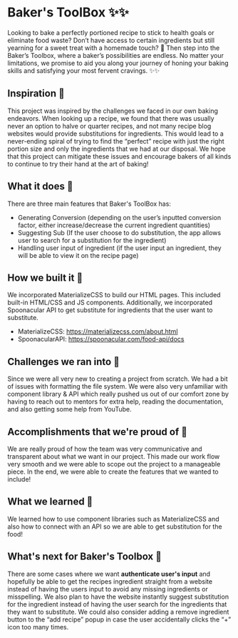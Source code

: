# Baker's ToolBox ✨✨
Looking to bake a perfectly portioned recipe to stick to health goals or eliminate food waste? Don’t have access to certain ingredients but still yearning for a sweet treat with a homemade touch? 🥣 
Then step into the Baker’s Toolbox, where a baker’s possibilities are endless. No matter your limitations, we promise to aid you along your journey of honing your baking skills and satisfying your most fervent cravings. ✨✨

## Inspiration 🎂
This project was inspired by the challenges we faced in our own baking endeavors. When looking up a recipe, we found that there was usually never an option to halve or quarter recipes, and not many recipe blog websites would provide substitutions for ingredients. This would lead to a never-ending spiral of trying to find the “perfect” recipe with just the right portion size and only the ingredients that we had at our disposal. We hope that this project can mitigate these issues and encourage bakers of all kinds to continue to try their hand at the art of baking! 

## What it does 🥚
There are three main features that Baker's ToolBox has:
- Generating Conversion (depending on the user’s inputted conversion factor, either increase/decrease the current ingredient quantities)
- Suggesting Sub (If the user choose to do substitution, the app allows user to search for a substitution for the ingredient)
- Handling user input of ingredient (if the user input an ingredient, they will be able to view it on the recipe page)

## How we built it 🔨
We incorporated MaterializeCSS to build our HTML pages. This included built-in HTML/CSS and JS components. Additionally, we incorporated Spoonacular API to get substitute for ingredients that the user want to substitute.
- MaterializeCSS: https://materializecss.com/about.html
- SpoonacularAPI: https://spoonacular.com/food-api/docs

## Challenges we ran into 🛑
Since we were all very new to creating a project from scratch. We had a bit of issues with formatting the file system. We were also very unfamiliar with component library & API which really pushed us out of our comfort zone by having to reach out to mentors for extra help, reading the documentation, and also getting some help from YouTube.

## Accomplishments that we're proud of 🚀
We are really proud of how the team was very communicative and transparent about what we want in our project. This made our work flow very smooth and we were able to scope out the project to a manageable piece. In the end, we were able to create the features that we wanted to include!

## What we learned 💭
We learned how to use component libraries such as MaterializeCSS and also how to connect with an API so we are able to get substitution for the food!

## What's next for Baker's Toolbox 🤔
There are some cases where we want **authenticate user's input** and hopefully be able to get the recipes ingredient straight from a website instead of having the users input to avoid any missing ingredients or misspelling. We also plan to have the website instantly suggest substitution for the ingredient instead of having the user search for the ingredients that they want to substitute. We could also consider adding a remove ingredient button to the “add recipe” popup in case the user accidentally clicks the “+” icon too many times. 

